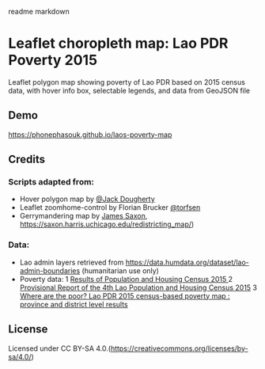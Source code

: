 readme markdown

# Leaflet choropleth map: Lao PDR Poverty 2015
Leaflet polygon map showing poverty of Lao PDR based on 2015 census data, with hover info box, selectable legends, and data from GeoJSON file

## Demo
https://phonephasouk.github.io/laos-poverty-map

## Credits
### Scripts adapted from:
- Hover polygon map by [@Jack Dougherty](https://github.com/JackDougherty/leaflet-map-polygon-tabs)
- Leaflet zoomhome-control by Florian Brucker [@torfsen](https://github.com/torfsen/leaflet.zoomhome)
- Gerrymandering map by [James Saxon](https://github.com/JamesSaxon), https://saxon.harris.uchicago.edu/redistricting_map/)
### Data:
- Lao admin layers retrieved from https://data.humdata.org/dataset/lao-admin-boundaries (humanitarian use only)
- Poverty data:
    1 [Results of Population and Housing Census 2015 ](https://laos.opendevelopmentmekong.net/dataset?id=4a2c03e0-2402-4691-b2fd-56277fc95c31)
	2 [Provisional Report of the 4th Lao Population and Housing Census 2015](https://laos.opendevelopmentmekong.net/dataset?id=8f9f9952-e288-432e-8806-62b03345a2bc)
	3 [Where are the poor? Lao PDR 2015 census-based poverty map : province and district level results](https://laos.opendevelopmentmekong.net/dataset?id=fdbcb1bf-02c8-49e4-b85c-9c39992b9d9e)

## License
Licensed under CC BY-SA 4.0.(https://creativecommons.org/licenses/by-sa/4.0/)
